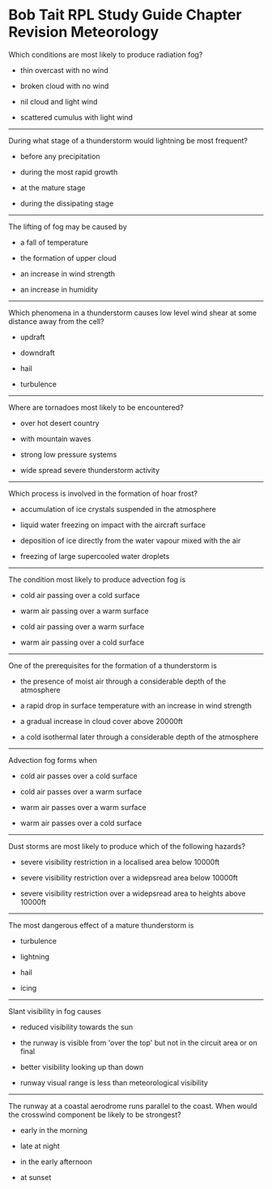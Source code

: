# Bob Tait RPL Study Guide Chapter Revision Meteorology

Which conditions are most likely to produce radiation fog?

* thin overcast with no wind

* broken cloud with no wind

* nil cloud and light wind

* scattered cumulus with light wind

----

During what stage of a thunderstorm would lightning be most frequent?

* before any precipitation

* during the most rapid growth

* at the mature stage

* during the dissipating stage

----

The lifting of fog may be caused by

* a fall of temperature

* the formation of upper cloud

* an increase in wind strength

* an increase in humidity

----

Which phenomena in a thunderstorm causes low level wind shear at some distance away from the cell?

* updraft

* downdraft

* hail

* turbulence

----

Where are tornadoes most likely to be encountered?

* over hot desert country

* with mountain waves

* strong low pressure systems

* wide spread severe thunderstorm activity

----

Which process is involved in the formation of hoar frost?

* accumulation of ice crystals suspended in the atmosphere

* liquid water freezing on impact with the aircraft surface

* deposition of ice directly from the water vapour mixed with the air

* freezing of large supercooled water droplets

----

The condition most likely to produce advection fog is

* cold air passing over a cold surface

* warm air passing over a warm surface

* cold air passing over a warm surface

* warm air passing over a cold surface

----

One of the prerequisites for the formation of a thunderstorm is

* the presence of moist air through a considerable depth of the atmosphere

* a rapid drop in surface temperature with an increase in wind strength

* a gradual increase in cloud cover above 20000ft

* a cold isothermal later through a considerable depth of the atmosphere

----

Advection fog forms when

* cold air passes over a cold surface

* cold air passes over a warm surface

* warm air passes over a warm surface

* warm air passes over a cold surface

----

Dust storms are most likely to produce which of the following hazards?

* severe visibility restriction in a localised area below 10000ft

* severe visibility restriction over a widepsread area below 10000ft

* severe visibility restriction over a widepsread area to heights above 10000ft

----

The most dangerous effect of a mature thunderstorm is

* turbulence

* lightning

* hail

* icing

----

Slant visibility in fog causes

* reduced visibility towards the sun

* the runway is visible from 'over the top' but not in the circuit area or on final

* better visibility looking up than down

* runway visual range is less than meteorological visibility

----

The runway at a coastal aerodrome runs parallel to the coast. When would the crosswind component be likely to be strongest?

* early in the morning

* late at night

* in the early afternoon

* at sunset

